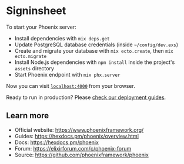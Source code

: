 # Signinsheet

To start your Phoenix server:

  * Install dependencies with `mix deps.get`
  * Update PostgreSQL database credentials (inside `~/config/dev.exs`)
  * Create and migrate your database with `mix ecto.create`, then `mix ecto.migrate`
  * Install Node.js dependencies with `npm install` inside the project's `assets` directory
  * Start Phoenix endpoint with `mix phx.server`

Now you can visit [`localhost:4000`](http://localhost:4000) from your browser.

Ready to run in production? Please [check our deployment guides](https://hexdocs.pm/phoenix/deployment.html).

## Learn more

  * Official website: https://www.phoenixframework.org/
  * Guides: https://hexdocs.pm/phoenix/overview.html
  * Docs: https://hexdocs.pm/phoenix
  * Forum: https://elixirforum.com/c/phoenix-forum
  * Source: https://github.com/phoenixframework/phoenix
